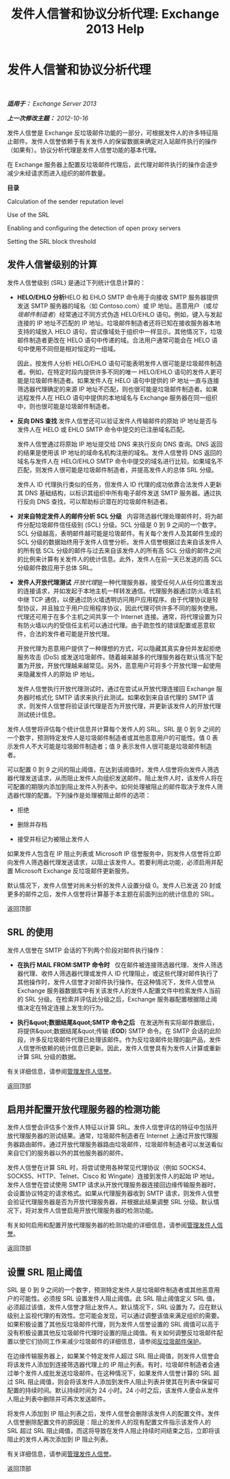 ﻿---
title: '发件人信誉和协议分析代理: Exchange 2013 Help'
TOCTitle: 发件人信誉和协议分析代理
ms:assetid: c4c34235-d545-41e7-ac2f-1dd43aaa3708
ms:mtpsurl: https://technet.microsoft.com/zh-cn/library/Bb124512(v=EXCHG.150)
ms:contentKeyID: 50491667
ms.date: 05/21/2018
mtps_version: v=EXCHG.150
ms.translationtype: MT
---

# 发件人信誉和协议分析代理

 

_**适用于：** Exchange Server 2013_

_**上一次修改主题：** 2012-10-16_

发件人信誉是 Exchange 反垃圾邮件功能的一部分，可根据发件人的许多特征阻止邮件。发件人信誉依赖于有关发件人的保留数据来确定对入站邮件执行的操作（如果有）。协议分析代理是发件人信誉功能的基本代理。

在 Exchange 服务器上配置反垃圾邮件代理后，此代理对邮件执行的操作会逐步减少未经请求而进入组织的邮件数量。

**目录**

Calculation of the sender reputation level

Use of the SRL

Enabling and configuring the detection of open proxy servers

Setting the SRL block threshold

## 发件人信誉级别的计算

发件人信誉级别 (SRL) 是通过下列统计信息计算的：

  - **HELO/EHLO 分析**HELO 和 EHLO SMTP 命令用于向接收 SMTP 服务器提供发送 SMTP 服务器的域名（如 Contoso.com）或 IP 地址。恶意用户（或*垃圾邮件制造者*）经常通过不同方式伪造 HELO/EHLO 语句。例如，键入与发起连接的 IP 地址不匹配的 IP 地址。垃圾邮件制造者还将已知在接收服务器本地支持的域放入 HELO 语句，尝试像域处于组织中一样显示。其他情况下，垃圾邮件制造者更改在 HELO 语句中传递的域。合法用户通常可能会在 HELO 语句中使用不同但是相对恒定的一组域。
    
    因此，按发件人分析 HELO/EHLO 语句可能表明发件人很可能是垃圾邮件制造者。例如，在特定时段内提供许多不同的唯一 HELO/EHLO 语句的发件人更可能是垃圾邮件制造者。如果发件人在 HELO 语句中提供的 IP 地址一直与连接筛选器代理确定的来源 IP 地址不匹配，则也很可能是垃圾邮件制造者。如果远程发件人在 HELO 语句中提供的本地域名与 Exchange 服务器在同一组织中，则也很可能是垃圾邮件制造者。

  - **反向 DNS 查找** 发件人信誉还可以验证发件人传输邮件的原始 IP 地址是否与发件人在 HELO 或 EHLO SMTP 命令中提交的已注册域名匹配。
    
    发件人信誉通过将原始 IP 地址提交给 DNS 来执行反向 DNS 查询。DNS 返回的结果是使用该 IP 地址的域命名机构注册的域名。发件人信誉将 DNS 返回的域名与发件人在 HELO/EHLO SMTP 命令中提交的域名进行比较。如果域名不匹配，则发件人很可能是垃圾邮件制造者，并提高发件人的总体 SRL 分级。
    
    发件人 ID 代理执行类似的任务，但发件人 ID 代理的成功依靠合法发件人更新其 DNS 基础结构，以标识其组织中所有电子邮件发送 SMTP 服务器。通过执行反向 DNS 查找，可以帮助标识潜在的垃圾邮件制造者。

  - **对来自特定发件人的邮件分析 SCL 分级**   内容筛选器代理处理邮件时，将为邮件分配垃圾邮件信任级别 (SCL) 分级。SCL 分级是 0 到 9 之间的一个数字。SCL 分级越高，表明邮件越可能是垃圾邮件。有关每个发件人及其邮件生成的 SCL 分级的数据始终用于发件人信誉分析。发件人信誉根据过去来自该发件人的所有低 SCL 分级的邮件与过去来自该发件人的所有高 SCL 分级的邮件之间的比例来计算有关发件人的统计信息。此外，发件人在前一天已发送的高 SCL 分级邮件数应用于总体 SRL。

  - **发件人开放代理测试** *开放代理*是一种代理服务器，接受任何人从任何位置发出的连接请求，并如发起于本地主机一样转发通信。代理服务器通过防火墙主机中继 TCP 通信，以便通过防火墙透明访问用户应用程序。由于代理协议是轻型协议，并且独立于用户应用程序协议，因此代理可供许多不同的服务使用。代理还可用于在多个主机之间共享一个 Internet 连接。通常，将代理设置为只有防火墙以内的受信任主机可以通过代理。由于疏忽性的错误配置或恶意软件，合法的发件者可能是开放代理。
    
    开放代理为恶意用户提供了一种理想的方式，可以隐藏其真实身份并发起拒绝服务攻击 (DoS) 或发送垃圾邮件。随着越来越多的代理服务器在默认情况下配置为开放，开放代理越来越常见。另外，恶意用户可将多个开放代理一起使用来隐藏发件人的原始 IP 地址。
    
    发件人信誉执行开放代理测试时，通过在尝试从开放代理连接回 Exchange 服务器时格式化 SMTP 请求来执行此测试。如果收到来自该代理的 SMTP 请求，则发件人信誉将验证该代理是否为开放代理，并更新该发件人的开放代理测试统计信息。

发件人信誉将评估每个统计信息并计算每个发件人的 SRL。SRL 是 0 到 9 之间的一个数字，预测特定发件人是垃圾邮件制造者或其他恶意用户的可能性。值 0 表示发件人不大可能是垃圾邮件制造者；值 9 表示发件人很可能是垃圾邮件制造者。

可以配置 0 到 9 之间的阻止阈值，在达到该阈值时，发件人信誉将向发件人筛选器代理发送请求，从而阻止发件人向组织发送邮件。阻止发件人时，该发件人将在可配置的期限内添加到阻止发件人列表中。如何处理被阻止的邮件取决于发件人筛选器代理的配置。下列操作是处理被阻止邮件的选项：

  - 拒绝

  - 删除并存档

  - 接受并标记为被阻止发件人

如果发件人包含在 IP 阻止列表或 Microsoft IP 信誉服务中，则发件人信誉将立即向发件人筛选器代理发送请求，以阻止该发件人。若要利用此功能，必须启用并配置 Microsoft Exchange 反垃圾邮件更新服务。

默认情况下，发件人信誉对尚未分析的发件人设置分级 0。发件人已发送 20 封或更多的邮件之后，发件人信誉将计算基于本主题在前面列出的统计信息的 SRL。

返回顶部

## SRL 的使用

发件人信誉在 SMTP 会话的下列两个阶段对邮件执行操作：

  - **在执行 MAIL FROM:SMTP 命令时**   仅在邮件被连接筛选器代理、发件人筛选器代理、收件人筛选器代理或发件人 ID 代理阻止，或这些代理对邮件执行了其他操作时，发件人信誉才对邮件执行操作。在这种情况下，发件人信誉从 Exchange 服务器数据库中有关该发件人的发件人配置文件中检索发件人当前的 SRL 分级。在检索并评估此分级之后，Exchange 服务器配置根据阻止阈值决定在特定连接上发生的行为。

  - **执行\&quot;数据结尾\&quot;SMTP 命令之后**   在发送所有实际邮件数据后，将提供\&quot;数据结尾\&quot;传输 (**EOD**) SMTP 命令。在 SMTP 会话的此阶段，许多反垃圾邮件代理已处理该邮件。作为反垃圾邮件处理的副产品，发件人信誉所依赖的统计信息已更新。因此，发件人信誉具有为发件人计算或重新计算 SRL 分级的数据。

有关详细信息，请参阅[管理发件人信誉](manage-sender-reputation-exchange-2013-help.md)。

返回顶部

## 启用并配置开放代理服务器的检测功能

发件人信誉会评估多个发件人特征以计算 SRL。发件人信誉评估的特征中包括开放代理服务器的测试结果。通常，垃圾邮件制造者在 Internet 上通过开放代理服务器路由邮件。通过开放代理服务器路由垃圾邮件，垃圾邮件制造者可以发送看似来自它们的服务器以外的其他服务器的邮件。

发件人信誉在计算 SRL 时，将尝试使用各种常见代理协议（例如 SOCKS4、SOCKS5、HTTP、Telnet、Cisco 和 Wingate）连接到发件人的起始 IP 地址。发件人信誉在尝试使用 SMTP 请求从开放代理服务器连接回边缘传输服务器时，会设置协议特定的请求格式。如果从代理服务器收到 SMTP 请求，则发件人信誉会验证代理服务器是否为开放代理服务器，并根据此结果调整 SRL 分级。默认情况下，将对发件人信誉启用开放代理服务器的检测功能。

有关如何启用和配置开放代理服务器的检测功能的详细信息，请参阅[管理发件人信誉](manage-sender-reputation-exchange-2013-help.md)。

返回顶部

## 设置 SRL 阻止阈值

SRL 是 0 到 9 之间的一个数字，预测特定发件人是垃圾邮件制造者或其他恶意用户的可能性。必须按 SRL 设置发件人阻止阈值。此 SRL 阻止阈值定义 SRL 值，必须超过该值，发件人信誉才阻止发件人。默认情况下，SRL 设置为 7。应在默认级别上监视代理的有效性。您可能会发现，可以通过调整该值来满足组织的需要。如果积极设置了其他反垃圾邮件代理，则为发件人信誉设置的 SRL 阈值可以高于没有积极设置其他反垃圾邮件代理时设置的阻止阈值。有关如何调整反垃圾邮件配置以使它们协同工作来减少垃圾邮件的详细信息，请参阅[反垃圾邮件保护](anti-spam-protection-exchange-2013-help.md)。

在边缘传输服务器上，如果某个特定发件人超过 SRL 阻止阈值，则发件人信誉会将该发件人添加到连接筛选器代理上的 IP 阻止列表。有时，垃圾邮件制造者会通过单个发件人成批发送垃圾邮件。在这种情况下，如果发件人信誉计算的 SRL 超过 SRL 阻止阈值，则会将该发件人添加到发件人阻止列表并使其在列表中保留可配置的持续时间。默认持续时间为 24 小时。24 小时之后，该发件人便会从发件人阻止列表中删除并可再次发送邮件。

将发件人添加到 IP 阻止列表之后，发件人信誉会删除该发件人的配置文件。发件人信誉删除配置文件的原因是：阻止的发件人的现有配置文件指示该发件人的 SRL 超过 SRL 阻止阈值，而这将导致在发件人阻止持续时间结束之后，立即将该阻止的发件人再次添加到 IP 阻止列表。

有关详细信息，请参阅[管理发件人信誉](manage-sender-reputation-exchange-2013-help.md)。

返回顶部

